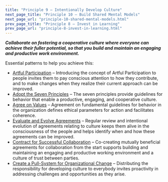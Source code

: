 ```yaml
---
title: "Principle 9 – Intentionally Develop Culture"
next_page_title: "Principle 10 – Build Shared Mental Models"
next_page_url: "principle-10-shared-mental-models.html"
prev_page_title: "Principle 8 – Invest in Learning"
prev_page_url: "principle-8-invest-in-learning.html"
---
```




**_Collaborate on fostering a cooperative culture where everyone can achieve their fuller potential, so that you build and maintain an engaging and productive work environment._**

Essential patterns to help you achieve this:

-   [Artful Participation](artful-participation.html) – Introducing the concept of Artful Participation to people invites them to pay conscious attention to how they contribute, and to make changes when they realize their current approach can be improved.
-   [Adopt the Seven Principles](adopt-the-seven-principles.html) – The seven principles provide guidelines for behavior that enable a productive, engaging, and cooperative culture.
-   [Agree on Values](agree-on-values.html) – Agreement on fundamental guidelines for behavior in the organization defines ethical parameters for action and facilitates coherence.
-   [Evaluate and Evolve Agreements](evaluate-and-evolve-agreements.html) – Regular review and intentional evolution of agreements relating to culture keeps them alive in the consciousness of the people and helps identify when and how these agreements can be improved.
-   [Contract for Successful Collaboration](contract-for-successful-collaboration.html) – Co-creating mutually beneficial agreements for collaboration from the start supports building and maintaining an engaging and productive working environment and a culture of trust between parties.
-   [Create a Pull-System for Organizational Change](create-a-pull-system-for-organizational-change.html) – Distributing the responsibility for developing culture to everybody invites proactivity in addressing challenges and opportunities as they arise.
